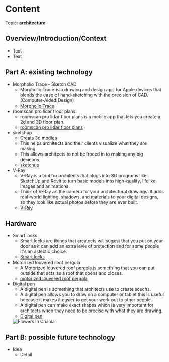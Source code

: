 # Content
Topic: **architecture**

## Overview/Introduction/Context
* Text
* Text

## Part A: existing technology
* Morpholio Trace - Sketch CAD</br>
  * Morpholio Trace is a drawing and design app for Apple devices that blends the ease of hand-sketching with the precision of CAD.(Computer-Aided Design)</br>
  * <a href="https://www.morpholioapps.com/trace/">Morpholio Trace</a> </br>
* roomscan pro lidar floor plans.</br>
  * roomscan pro lidar floor plans is a mobile app that lets you create a 2d and 3D floor plan.</br>
  * <a href="https://www.locometric.com/lidar">roomscan pro lidar floor plans</a></br>
* sketchup</br>
  * Creats 3d modles</br>
  * This helps architects and their clients visualize what they are making.</br>
  * This allows architects to not be froced in to making any big desieons.</br>
  * <a href="https://sketchup.trimble.com/en?srsltid=AfmBOoovYa6w9m8WV4grQM5_UrxgoIfjvAr9T0Xz9Wg_WXnyaAI9S26O">sketchup</a></br>
* V-Ray
  * V-Ray is a tool for architects that plugs into 3D programs like SketchUp and Revit to turn basic models into high-quality, lifelike images and animations.
  * Think of V-Ray as the camera for your architectural drawings. It adds real-world lighting, shadows, and materials to your digital designs, so they look like actual photos before they are ever built.
  * <a href="https://vray.us/?srsltid=AfmBOopBi0mza8gwSFzDY44l3y0e8hxOqkK6tsoXqd5Q-10O3Rm84AKg">V-Ray</a></br>
## Hardware
* Smart locks
  * Smart locks are things that arcatects will sugest that you put on your door as it can add an extra levle of protection and for some people it's an astectic choice.
  * <a href="https://www.homedepot.com/b/Smart-Home-Smart-Devices-Smart-Home-Security-Smart-Locks/N-5yc1vZc7by">Smart locks</a></br>
* Motorized louvered roof pergola
  * A Motorized louvered roof pergola is something that you can put outside that acts as a roof that opens and closes.
  * <a href="https://pergolaroof.com/louvered">motorized louvered roof pergola </a></br>
* Digital pen
  * A digital pen is something that architects use to create scechs.
  * A digital pen allows you to draw on a computer or tablet this is useful because it makes it easier to get your work out to other people.
  * A digital pen can make exact shapes which is very important for architects when they need to be precise with what they are drawing.
  * <a href="https://www.xp-pen.com/blog/best-7-drawing-tablets-for-architects.html">Digital pen </a></br>
  <img src="pen.jpg" alt="Flowers in Chania">
## Part B: possible future technology
* Idea
  * Detail
